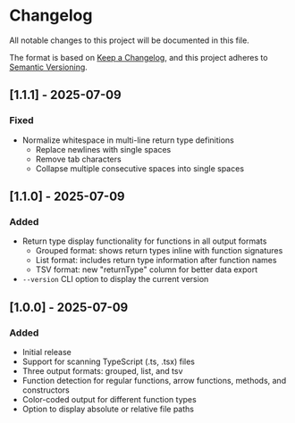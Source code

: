 # Changelog

All notable changes to this project will be documented in this file.

The format is based on [Keep a Changelog](https://keepachangelog.com/en/1.1.0/),
and this project adheres to [Semantic Versioning](https://semver.org/spec/v2.0.0.html).

## [1.1.1] - 2025-07-09

### Fixed

- Normalize whitespace in multi-line return type definitions
  - Replace newlines with single spaces
  - Remove tab characters
  - Collapse multiple consecutive spaces into single spaces

## [1.1.0] - 2025-07-09

### Added

- Return type display functionality for functions in all output formats
  - Grouped format: shows return types inline with function signatures
  - List format: includes return type information after function names
  - TSV format: new "returnType" column for better data export
- `--version` CLI option to display the current version

## [1.0.0] - 2025-07-09

### Added

- Initial release
- Support for scanning TypeScript (.ts, .tsx) files
- Three output formats: grouped, list, and tsv
- Function detection for regular functions, arrow functions, methods, and constructors
- Color-coded output for different function types
- Option to display absolute or relative file paths
